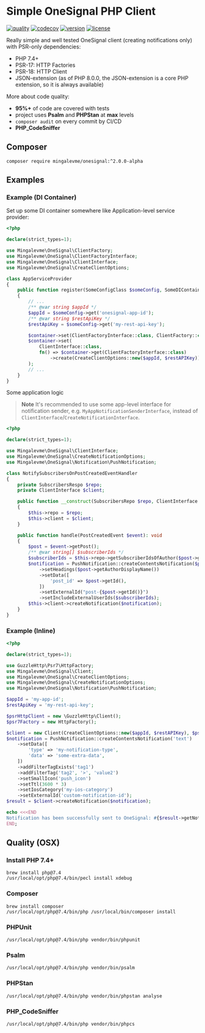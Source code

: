# Simple OneSignal PHP Client

[![quality](https://github.com/mingalevme/onesignal-php/actions/workflows/quality.yml/badge.svg)](https://github.com/mingalevme/onesignal-php/actions)
[![codecov](https://codecov.io/gh/mingalevme/onesignal-php/branch/master/graph/badge.svg?token=JelfrDfOkJ)](https://codecov.io/gh/mingalevme/onesignal-php)
[![version](https://img.shields.io/packagist/v/mingalevme/onesignal?include_prereleases)](https://packagist.org/packages/mingalevme/onesignal)
[![license](https://img.shields.io/packagist/l/mingalevme/onesignal)](https://packagist.org/packages/mingalevme/onesignal)

Really simple and well tested OneSignal client (creating notifications only) with PSR-only dependencies:
- PHP 7.4+
- PSR-17: HTTP Factories
- PSR-18: HTTP Client
- JSON-extension (as of PHP 8.0.0, the JSON-extension is a core PHP extension, so it is always available)

More about code quality:
- **95%+** of code are covered with tests
- project uses **Psalm** and **PHPStan** at **max** levels 
- `composer audit` on every commit by CI/CD
- **PHP_CodeSniffer**

## Composer

```shell
composer require mingalevme/onesignal:^2.0.0-alpha
```

## Examples

### Example (DI Container)

Set up some DI container somewhere like Application-level service provider:

```php
<?php

declare(strict_types=1);

use Mingalevme\OneSignal\ClientFactory;
use Mingalevme\OneSignal\ClientFactoryInterface;
use Mingalevme\OneSignal\ClientInterface;
use Mingalevme\OneSignal\CreateClientOptions;

class AppServiceProvider
{
    public function register(SomeConfigClass $someConfig, SomeDIContainerClass $container): void
    {
        // ...
        /** @var string $appId */
        $appId = $someConfig->get('onesignal-app-id');
        /** @var string $restApiKey */
        $restApiKey = $someConfig->get('my-rest-api-key');

        $container->set(ClientFactoryInterface::class, ClientFactory::class);
        $container->set(
            ClientInterface::class,
            fn() => $container->get(ClientFactoryInterface::class)
                ->create(CreateClientOptions::new($appId, $restAPIKey))
        );
        // ...
    }
}
```

Some application logic

> **Note**
> It's recommended to use some app-level interface for notification sender, e.g. `MyAppNotificationSenderInterface`,
> instead of `ClientInterface`/`CreateNotificationInterface`. 

```php
<?php

declare(strict_types=1);

use Mingalevme\OneSignal\ClientInterface;
use Mingalevme\OneSignal\CreateNotificationOptions;
use Mingalevme\OneSignal\Notification\PushNotification;

class NotifySubscribersOnPostCreatedEventHandler
{
    private SubscribersRespo $repo;
    private ClientInterface $client;

    public function __construct(SubscribersRepo $repo, ClientInterface $client)
    {
        $this->repo = $repo;
        $this->client = $client;
    }

    public function handle(PostCreatedEvent $event): void
    {
        $post = $event->getPost();
        /** @var string[] $subscriberIds */
        $subscriberIds = $this->repo->getSubscriberIdsOfAuthor($post->getAuthorId());
        $notification = PushNotification::createContentsNotification($post->getTitle())
            ->setHeadings($post->getAuthorDisplayName())
            ->setData([
                'post_id' => $post->getId(),
            ])
            ->setExternalId("post-{$post->getId()}")
            ->setIncludeExternalUserIds($subscriberIds);
        $this->client->createNotification($notification);
    }
}
```

### Example (Inline)

```php
<?php

declare(strict_types=1);

use GuzzleHttp\Psr7\HttpFactory;
use Mingalevme\OneSignal\Client;
use Mingalevme\OneSignal\CreateClientOptions;
use Mingalevme\OneSignal\CreateNotificationOptions;
use Mingalevme\OneSignal\Notification\PushNotification;

$appId = 'my-app-id';
$restApiKey = 'my-rest-api-key';

$psrHttpClient = new \GuzzleHttp\Client();
$psr7Factory = new HttpFactory();

$client = new Client(CreateClientOptions::new($appId, $restAPIKey), $psrHttpClient, $psr7Factory, $psr7Factory);
$notification = PushNotification::createContentsNotification('text')
    ->setData([
        'type' => 'my-notification-type',
        'data' => 'some-extra-data',
    ])
    ->addFilterTagExists('tag1')
    ->addFilterTag('tag2', '>', 'value2')
    ->setSmallIcon('push_icon')
    ->setTtl(3600 * 3)
    ->setIosCategory('my-ios-category')
    ->setExternalId('custom-notification-id');
$result = $client->createNotification($notification);

echo <<<END
Notification has been successfully sent to OneSignal: #{$result->getNotificationId()}.
END;
```

## Quality (OSX)

### Install PHP 7.4+

```shell
brew install php@7.4
/usr/local/opt/php@7.4/bin/pecl install xdebug
```

### Composer

```shell
brew install composer
/usr/local/opt/php@7.4/bin/php /usr/local/bin/composer install
```

### PHPUnit

```shell
/usr/local/opt/php@7.4/bin/php vendor/bin/phpunit
```

### Psalm

```shell
/usr/local/opt/php@7.4/bin/php vendor/bin/psalm
```

### PHPStan

```shell
/usr/local/opt/php@7.4/bin/php vendor/bin/phpstan analyse
```

### PHP_CodeSniffer

```shell
/usr/local/opt/php@7.4/bin/php vendor/bin/phpcs
```
